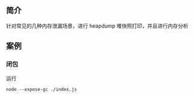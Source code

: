 ## 简介

针对常见的几种内存泄漏场景，进行 heapdump 堆快照打印，并且进行内存分析

## 案例

### 闭包

运行

```
node --expose-gc ./index.js
```
